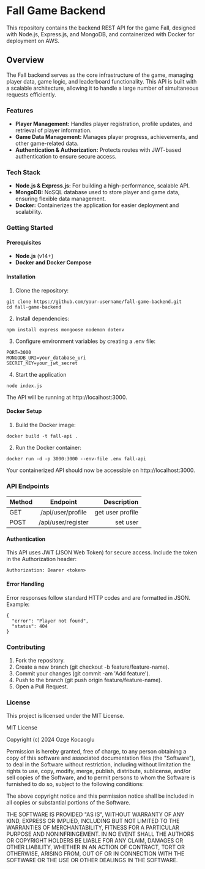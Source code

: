 # Fall Game Backend
This repository contains the backend REST API for the game Fall, designed with Node.js, Express.js, and MongoDB, and containerized with Docker for deployment on AWS.

## Overview
The Fall backend serves as the core infrastructure of the game, managing player data, game logic, and leaderboard functionality. This API is built with a scalable architecture, allowing it to handle a large number of simultaneous requests efficiently.

### Features
- **Player Management:** Handles player registration, profile updates, and retrieval of player information.
- **Game Data Management:** Manages player progress, achievements, and other game-related data.
- **Authentication & Authorization:** Protects routes with JWT-based authentication to ensure secure access.

### Tech Stack
- **Node.js & Express.js:** For building a high-performance, scalable API.
- **MongoDB:** NoSQL database used to store player and game data, ensuring flexible data management.
- **Docker:** Containerizes the application for easier deployment and scalability.

### Getting Started

#### Prerequisites
- **Node.js** (v14+)
- **Docker and Docker Compose**


#### Installation

1. Clone the repository:

```
git clone https://github.com/your-username/fall-game-backend.git
cd fall-game-backend
```

2. Install dependencies:
```
npm install express mongoose nodemon dotenv
```

3. Configure environment variables by creating a .env file:
```
PORT=3000
MONGODB_URI=your_database_uri
SECRET_KEY=your_jwt_secret
```

4. Start the application
```
node index.js
```

The API will be running at http://localhost:3000.

#### Docker Setup

1. Build the Docker image:
```
docker build -t fall-api .
```

2. Run the Docker container:
```
docker run -d -p 3000:3000 --env-file .env fall-api
```

Your containerized API should now be accessible on http://localhost:3000.


### API Endpoints

| Method | Endpoint | Description |
| :---         |     :---:      |          ---: |
| GET   | /api/user/profile    | get user profile    |
| POST     | /api/user/register       |   set user    |


#### Authentication
This API uses JWT (JSON Web Token) for secure access. Include the token in the Authorization header:

```
Authorization: Bearer <token>
```

#### Error Handling
Error responses follow standard HTTP codes and are formatted in JSON. Example:

```
{
  "error": "Player not found",
  "status": 404
}

```

### Contributing
1. Fork the repository.
2. Create a new branch (git checkout -b feature/feature-name).
3. Commit your changes (git commit -am 'Add feature').
4. Push to the branch (git push origin feature/feature-name).
5. Open a Pull Request.

### License
This project is licensed under the MIT License.

MIT License

Copyright (c) 2024 Ozge Kocaoglu

Permission is hereby granted, free of charge, to any person obtaining a copy of this software and associated documentation files (the "Software"), to deal in the Software without restriction, including without limitation the rights to use, copy, modify, merge, publish, distribute, sublicense, and/or sell copies of the Software, and to permit persons to whom the Software is furnished to do so, subject to the following conditions:

The above copyright notice and this permission notice shall be included in all copies or substantial portions of the Software.

THE SOFTWARE IS PROVIDED "AS IS", WITHOUT WARRANTY OF ANY KIND, EXPRESS OR IMPLIED, INCLUDING BUT NOT LIMITED TO THE WARRANTIES OF MERCHANTABILITY, FITNESS FOR A PARTICULAR PURPOSE AND NONINFRINGEMENT. IN NO EVENT SHALL THE AUTHORS OR COPYRIGHT HOLDERS BE LIABLE FOR ANY CLAIM, DAMAGES OR OTHER LIABILITY, WHETHER IN AN ACTION OF CONTRACT, TORT OR OTHERWISE, ARISING FROM, OUT OF OR IN CONNECTION WITH THE SOFTWARE OR THE USE OR OTHER DEALINGS IN THE SOFTWARE.
